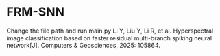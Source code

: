 # FRM-SNN
Change the file path and run main.py
Li Y, Liu Y, Li R, et al. Hyperspectral image classification based on faster residual multi-branch spiking neural network[J]. Computers & Geosciences, 2025: 105864.
